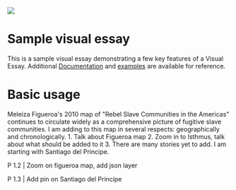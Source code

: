 <a href="https://juncture-digital.org"><img src="https://juncture-digital.org/images/ve-button.png"></a>

<param ve-config 
       title="Girl with a Pearl Earring"
       author="JSTOR Labs team"
       banner="https://iiif.juncture-digital.org/banner/?url=https://upload.wikimedia.org/wikipedia/commons/4/47/Bartholomeus_Johannes_van_Hove%2C_Het_Mauritshuis_te_Den_Haag.jpg" 
       layout="vertical">



# Sample visual essay

This is a sample visual essay demonstrating a few key features of a Visual Essay. Additional [Documentation](https://github.com/JSTOR-Labs/juncture/wiki) and [examples](https://jstor-labs.github.io/juncture-examples) are available for reference.
<param ve-image 
       manifest="https://iiif.juncture-digital.org/manifest/6dd738aed85597cac540ad31dd5818e86ef7f2918c7b43a9eb3123d5538e6e4c">

# Basic usage
Meleiza Figueroa's 2010 map of "Rebel Slave Communities in the Americas" continues to circulate widely as a comprehensive picture of fugitive slave communities. 
I am adding to this map in several respects: geographically and chronologically. 
	1. Talk about Figueroa map 
	2. Zoom in to Isthmus, talk about what should be added to it
	3. There are many stories yet to add. I am starting with Santiago del Principe.
<param ve-image 
       label="Meleiza Figueroa: Geography of Freedom" 
       description="Map of fugitive slave communities in the Americas" 
       license="public domain" 
       url="https://github.com/emKamm/homepage/blob/4f85c78f2c33186568f058107564ea90d4c56dd5/Panama/Figueroa-2010-geography-freedom-rebel-slave-communities.jpg">






<param ve-image fit="contain" manifest="https://github.com/emKamm/homepage/blob/4f85c78f2c33186568f058107564ea90d4c56dd5/Panama/Figueroa-2010-geography-freedom-rebel-slave-communities.jpg">

P 1.2 | Zoom on figueroa map, add json layer

P 1.3 | Add pin on Santiago del Principe



